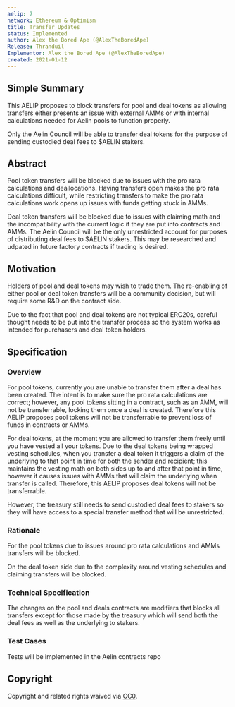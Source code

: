 ```yaml
---
aelip: 7
network: Ethereum & Optimism
title: Transfer Updates
status: Implemented
author: Alex the Bored Ape (@AlexTheBoredApe)
Release: Thranduil
Implementor: Alex the Bored Ape (@AlexTheBoredApe)
created: 2021-01-12
---
```


## Simple Summary

<!--"If you can't explain it simply, you don't understand it well enough." Simply describe the outcome the proposed changes intends to achieve. This should be non-technical and accessible to a casual community member.-->

This AELIP proposes to block transfers for pool and deal tokens as allowing transfers either presents an issue with external AMMs or with internal calculations needed for Aelin pools to function properly.

Only the Aelin Council will be able to transfer deal tokens for the purpose of sending custodied deal fees to $AELIN stakers.

## Abstract

<!--A short (~200 word) description of the proposed change, the abstract should clearly describe the proposed change. This is what *will* be done if the AELIP is implemented, not *why* it should be done or *how* it will be done. If the AELIP proposes deploying a new contract, write, "we propose to deploy a new contract that will do x".-->

Pool token transfers will be blocked due to issues with the pro rata calculations and deallocations. Having transfers open makes the pro rata calculations difficult, while restricting transfers to make the pro rata calculations work opens up issues with funds getting stuck in AMMs.

Deal token transfers will be blocked due to issues with claiming math and the incompatibility with the current logic if they are put into contracts and AMMs. The Aelin Council will be the only unrestricted account for purposes of distributing deal fees to $AELIN stakers. This may be researched and udpated in future factory contracts if trading is desired.

## Motivation

<!--This is the problem statement. This is the *why* of the AELIP. It should clearly explain *why* the current state of the protocol is inadequate.  It is critical that you explain *why* the change is needed, if the AELIP proposes changing how something is calculated, you must address *why* the current calculation is inaccurate or wrong. This is not the place to describe how the AELIP will address the issue!-->

Holders of pool and deal tokens may wish to trade them. The re-enabling of either pool or deal token transfers will be a community decision, but will require some R&D on the contract side.

Due to the fact that pool and deal tokens are not typical ERC20s, careful thought needs to be put into the transfer process so the system works as intended for purchasers and deal token holders.

## Specification

<!--The specification should describe the syntax and semantics of any new feature, there are five sections
1. Overview
2. Rationale
3. Technical Specification
4. Test Cases
5. Configurable Values
-->

### Overview

<!--This is a high-level overview of *how* the AELIP will solve the problem. The overview should clearly describe how the new feature will be implemented.-->

For pool tokens, currently you are unable to transfer them after a deal has been created. The intent is to make sure the pro rata calculations are correct; however, any pool tokens sitting in a contract, such as an AMM, will not be transferrable, locking them once a deal is created. Therefore this AELIP proposes pool tokens will not be transferrable to prevent loss of funds in contracts or AMMs.

For deal tokens, at the moment you are allowed to transfer them freely until you have vested all your tokens. Due to the deal tokens being wrapped vesting schedules, when you transfer a deal token it triggers a claim of the underlying to that point in time for both the sender and recipient; this maintains the vesting math on both sides up to and after that point in time, however it causes issues with AMMs that will claim the underlying when transfer is called. Therefore, this AELIP proposes deal tokens will not be transferrable.

However, the treasury still needs to send custodied deal fees to stakers so they will have access to a special transfer method that will be unrestricted.

### Rationale

<!--This is where you explain the reasoning behind how you propose to solve the problem. Why did you propose to implement the change in this way, what were the considerations and trade-offs. The rationale fleshes out what motivated the design and why particular design decisions were made. It should describe alternate designs that were considered and related work. The rationale may also provide evidence of consensus within the community, and should discuss important objections or concerns raised during discussion.-->

For the pool tokens due to issues around pro rata calculations and AMMs transfers will be blocked.

On the deal token side due to the complexity around vesting schedules and claiming transfers will be blocked.

### Technical Specification

<!--The technical specification should outline the public API of the changes proposed. That is, changes to any of the interfaces Synthetix currently exposes or the creations of new ones.-->

The changes on the pool and deals contracts are modifiers that blocks all transfers except for those made by the treasury which will send both the deal fees as well as the underlying to stakers.

### Test Cases

<!--Test cases for an implementation are mandatory for AELIPs but can be included with the implementation..-->

Tests will be implemented in the Aelin contracts repo

## Copyright

Copyright and related rights waived via [CC0](https://creativecommons.org/publicdomain/zero/1.0/).
